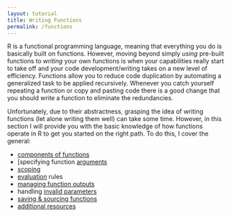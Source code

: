 ```yaml
---
layout: tutorial
title: Writing Functions
permalink: /functions
---
```


R is a functional programming language, meaning that everything you do is basically built on functions.  However, moving beyond simply *using* pre-built functions to *writing* your own functions is when your capabilities really start to take off and your code development/writing takes on a new level of efficiency. Functions allow you to reduce code duplication by automating a generalized task to be applied recursively. Whenever you catch yourself repeating a function or copy and pasting code there is a good change that you should write a function to eliminate the redundancies.  

Unfortunately, due to their abstractness, grasping the idea of writing functions (let alone writing them well) can take some time.  However, in this section I will provide you with the basic knowledge of how functions operate in R to get you started on the right path.  To do this, I cover the general: 

- [components of functions](#function_components)
- [specifying function [arguments](#function_arguments)
- [scoping](#function_scoping)
- [evaluation](#function_lazy) rules
- [managing function outputs](#function_outputs)
- handling [invalid parameters](#function_invalid)
- [saving & sourcing functions](#function_saving) 
- [additional resources](#functions_add_resource)
